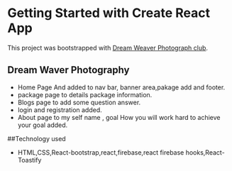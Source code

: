 # Getting Started with Create React App

This project was bootstrapped with [Dream Weaver Photograph club](https://dream-waver-photograph.web.app/).

## Dream Waver Photography
- Home Page And added to nav bar, banner area,pakage add and footer.
- package page to details package information.
- Blogs page to add some question answer.
- login and registration added.
- About page to my self name , goal How you will work hard to achieve your goal added.

##Technology used
- HTML,CSS,React-bootstrap,react,firebase,react firebase hooks,React-Toastify